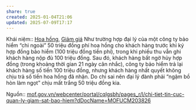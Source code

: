 ```yaml
---
share: true
created: 2025-01-04T21:06
updated: 2025-07-09T17:17
---
```

Khái niệm:: [Hoa hồng](../../../../../%CE%9E%20Kh%C3%A1i%20ni%E1%BB%87m/Hoa%20h%E1%BB%93ng.md), [Giảm giá](../../../../../%CE%9E%20Kh%C3%A1i%20ni%E1%BB%87m/Gi%E1%BA%A3m%20gi%C3%A1.md)
Như trường hợp đại lý của một công ty bảo hiểm “chi ngoài” 50 triệu đồng phí hoa hồng cho khách hàng trước khi ký hợp đồng bảo hiểm (100 triệu đồng tiền phí), trong khi phiếu thu vẫn ghi khách hàng nộp đủ 100 triệu đồng. Sau đó, khách hàng bất ngờ hủy hợp đồng (trong khoảng thời gian 21 ngày cân nhắc), công ty bảo hiểm trả lại khách hàng số tiền 100 triệu đồng, nhưng khách hàng nhất quyết không chịu trả số tiền hoa hồng đã nhận. Do chi sai nên đại lý đành phải “ngậm bồ hòn làm ngọt” chịu mất trắng 50 triệu đồng kia.

Nguồn:: [mof.gov.vn/webcenter/portal/cqlgsbh/pages\_r/l/chi-tiet-tin-cuc-quan-ly-giam-sat-bao-hiem?dDocName=MOFUCM203826](https://mof.gov.vn/webcenter/portal/cqlgsbh/pages_r/l/chi-tiet-tin-cuc-quan-ly-giam-sat-bao-hiem?dDocName=MOFUCM203826)
